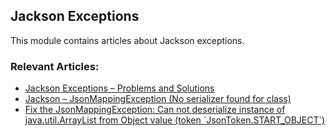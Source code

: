 ## Jackson Exceptions

This module contains articles about Jackson exceptions.

### Relevant Articles: 
- [Jackson Exceptions – Problems and Solutions](https://www.baeldung.com/jackson-exception)
- [Jackson – JsonMappingException (No serializer found for class)](https://www.baeldung.com/jackson-jsonmappingexception)
- [Fix the JsonMappingException: Can not deserialize instance of java.util.ArrayList from Object value (token \`JsonToken.START_OBJECT\`)](https://www.baeldung.com/jsonmappingexception-can-not-deserialize-instance-of-java-util-arraylist-from-object-value-token-jsontoken-start_object)
